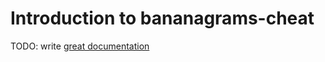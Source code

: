# Introduction to bananagrams-cheat

TODO: write [great documentation](http://jacobian.org/writing/great-documentation/what-to-write/)

